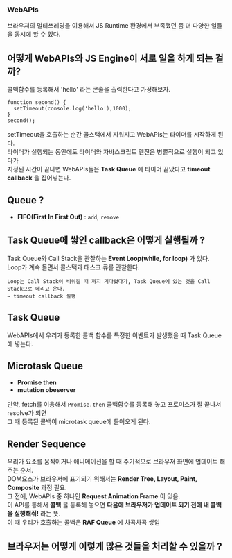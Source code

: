 ### WebAPIs 
브라우저의 멀티쓰레딩을 이용해서 JS Runtime 환경에서 부족했던 좀 더 다양한 일들을 동시에 할 수 있다. 

## 어떻게 WebAPIs와 JS Engine이 서로 일을 하게 되는 걸까?  

콜백함수를 등록해서 'hello' 라는 콘솔을 출력한다고 가정해보자. 
```
function second() {
  setTimeout(console.log('hello'),1000);
}
second();
```
setTimeout을 호출하는 순간 콜스택에서 지워지고 WebAPIs는 타이머를 시작하게 된다.  
타이머가 실행되는 동안에도 타이머와 자바스크립트 엔진은 병렬적으로 실행이 되고 있다가  
지정된 시간이 끝나면 WebAPIs들은 __Task Queue__ 에 타이머 끝났다고 __timeout callback__ 을 집어넣는다.  

## Queue ?
- __FIFO(First In First Out)__ : `add`, `remove` 

## Task Queue에 쌓인 callback은 어떻게 실행될까 ?

Task Queue와 Call Stack을 관찰하는 __Event Loop(while, for loop)__ 가 있다.  
Loop가 계속 돌면서 콜스택과 태스크 큐를 관찰한다.  
```
Loop는 Call Stack이 비워질 때 까지 기다렸다가, Task Queue에 있는 것을 Call Stack으로 데리고 온다.  
➡️ timeout callback 실행
```

## Task Queue

WebAPIs에서 우리가 등록한 콜백 함수를 특정한 이벤트가 발생했을 때 Task Queue에 넣는다. 

## Microtask Queue

- __Promise then__  
- __mutation obeserver__  

만약, fetch를 이용해서 `Promise.then` 콜백함수를 등록해 놓고 프로미스가 잘 끝나서 resolve가 되면  
그 때 등록된 콜백이 microtask queue에 들어오게 된다. 

## Render Sequence

우리가 요소를 움직이거나 애니메이션을 할 때 주기적으로 브라우저 화면에 업데이트 해주는 순서.   
DOM요소가 브라우저에 표기되기 위해서는 __Render Tree, Layout, Paint, Composite__ 과정 필요.  
그 전에, WebAPIs 중 하나인 __Request Animation Frame__ 이 있음.  
이 API를 통해서 __콜백__ 을 등록해 놓으면 __다음에 브라우저가 업데이트 되기 전에 내 콜백을 실행해줘!__ 라는 뜻.  
이 때 우리가 호출하는 콜백은 __RAF Queue__ 에 차곡차곡 쌓임  

## 브라우저는 어떻게 이렇게 많은 것들을 처리할 수 있을까 ?




